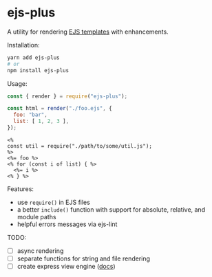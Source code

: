# ejs-plus

A utility for rendering [EJS templates][ejs-site] with enhancements.

Installation:

``` sh
yarn add ejs-plus
# or
npm install ejs-plus
```

Usage:

``` js
const { render } = require("ejs-plus");

const html = render("./foo.ejs", {
  foo: "bar",
  list: [ 1, 2, 3 ],
});
```

``` ejs
<%
const util = require("./path/to/some/util.js");
%>
<%= foo %>
<% for (const i of list) { %>
  <%= i %>
<% } %>
```

Features:
- use `require()` in EJS files
- a better `include()` function with support for absolute, relative, and module paths
- helpful errors messages via ejs-lint

TODO:
- [ ] async rendering
- [ ] separate functions for string and file rendering
- [ ] create express view engine ([docs][express-engines])

[ejs-site]: https://ejs.co
[express-engines]: https://expressjs.com/en/advanced/developing-template-engines.html
